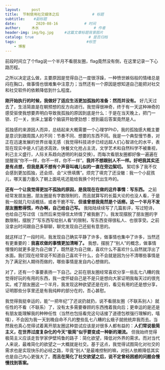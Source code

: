 ```yaml
---
layout:     post                       
title:  节制使用社交媒体之后               # 标题
subtitle:    #副标题
date:         2020-08-16            # 时间
author:     木水                         # 作者
header-img: img/bg.jpg     #这篇文章标题背景图片
catalog: true                         # 是否归档
tags:                                #标签
    - 博客
---
```

前段时间立了个flag说一个半月不看朋友圈，flag竟然没有倒，在这里记录一下心路历程。

之所以决定这么做，主要原因是觉得自己一度很浮躁，一种愤世嫉俗般的情绪总是闷在胸口，做事情也很难集中注意力；当然还有一个原因是想知道自己能把对社交和社交软件的依赖降低到什么程度。

**刚开始执行的时候，我做好了适应生活更加孤独的准备：然而并没有。** 好几天过去了，生活简直是在朝预想的反方向进行。我觉得很神奇，终于有一天这种神奇的感受驱使我想要弄明白导致我孤独的原因到底是什么：于是在当天晚上，把门一锁、灯一关，坐床上皱着个脑袋开始使劲想：想到最后答案竟然是人。

孤独感的来源因人而异，总结起来大概需要一个心理学PhD，我的孤独感大概主要是意识到跟周围人的不同：节奏不同、想要的东西不同。我是一个典型慢节奏，对正在迅速发展的世界丝毫无感（我觉得科技进步已经远超人们心智进化的水平，表现在现实中是人们追求高效，快餐文化抢占主流，文学艺术和自然科学不被重视，利己主义盛行，人际关系趋向透明的利益交换）。而每次看朋友圈都好像一遍遍在提醒我“你不一样，你不一样，你不一样”。**我并不想跟别人不一样。好吧我其实还是有点想，但我是真不想有个声音叫魂儿似的一直在旁边絮叨。** 絮叨多了我不仅会感到更加孤独，还会烦、会“义愤填膺”。烦完了填完了还没辙：我一个小屁孩儿，哪天蓄力蓄久了朝上面吼吼还能给我换个时代出生咋的。

**还有一个让我觉得更加不孤独的原因，是我现在在做的这件事情：写东西。** 之前经常发朋友圈，朋友圈是有字数限制的，而且就算写的长篇大论的也没人看，于是我一般就几句话概括，或者干脆不写。**但谁曾想我竟然是个话痨。这一个半月不发朋友圈憋得慌，咋办啊，自己给自己写。** 我陆陆续续写了几篇影评，写过短诗，也给自己写过信（当然后来觉得信太矫情了被我删了）。我发现摆脱了朋友圈的字数限制，摆脱了“写东西写给别人看”的限制，写东西变得很私人、也很享受。之前没拿出时间跟自己多聊聊，聊完发现自己还挺有意思的。

就这样过了一段时间，我发现自己确实平静了许多，做事情也集中了许多，当然还有更重要的：**我喜欢做的事情更加清晰了。** 我想，摆脱了“别人”的概念，做事情慢慢的就更多是为自己做了，既然是为自己做，喜欢什么不喜欢什么自然就浮出了水面。我们现在经常说不知道自己喜欢干什么，会不会就是因为分不清哪些事情是为了满足别人期待而做的，哪些事情是发自内心想做的。

对了，还有一个事要表扬一下自己。之前在朋友圈经常喜欢分享一些乱七八糟的我觉得好玩的有用的东西，我一度怀疑自己是不是只是想向大家证明我每天过的很充实。戒了朋友圈这一个半月，我发现这种欲望还是在的，看见有用的还是想分享，证明那些分享里还是有我纯粹的部分在的，吾心甚慰。

我觉得我挺幸运的，能“一把年纪”了还说扔就扔，说不看朋友圈（不联系别人）就任性的不看（不联系）了，没有太多需要眷顾的东西拽着我向后；更幸运的是还是有朋友能理解我的种种任性（当然也包括看完这句话接了道德包袱强行理解的，嘻嘻），不会因为我一天到晚自命不凡的整些乱七八糟的幺蛾子就统统弃我而去。当然我也真心觉得试着离开朋友圈这种尝试应该是对很多人都有益的：**人们常说极简主义，在世界过度复杂化的今天“极简”似乎要变成一种新的潮流。** 但我始终觉得极简主义应该走哲学家伊壁鸠鲁的路子：简化欲望，降低对外界的需求。而对当代人来说，最难简化的欲望之一大概就是社交。基于这点，我觉得试图简化对社交的需求也是实现快乐的必经之路，毕竟“别人”是最难控制的嘛，对别人依赖降低其实也是自己内心更强大了。**而且在简化了社交欲望之后，说不定曾经困惑的问题会慢慢找到答案。**
